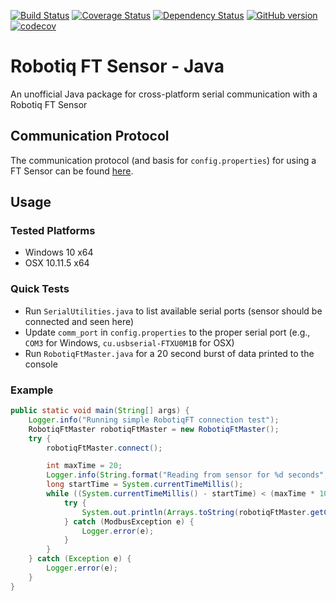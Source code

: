 [![Build Status](https://travis-ci.org/nnadeau/robotiq-ft-java.svg?branch=master)](https://travis-ci.org/nnadeau/robotiq-ft-java)
[![Coverage Status](https://coveralls.io/repos/github/nnadeau/robotiq-ft-java/badge.svg?branch=master)](https://coveralls.io/github/nnadeau/robotiq-ft-java?branch=master)
[![Dependency Status](https://www.versioneye.com/user/projects/57d87a3d4307470032353a01/badge.svg?style=flat-square)](https://www.versioneye.com/user/projects/57d87a3d4307470032353a01)
[![GitHub version](https://badge.fury.io/gh/nnadeau%2Frobotiq-ft-java.svg)](https://badge.fury.io/gh/nnadeau%2Frobotiq-ft-java)
[![codecov](https://codecov.io/gh/nnadeau/robotiq-ft-java/branch/master/graph/badge.svg)](https://codecov.io/gh/nnadeau/robotiq-ft-java)


# Robotiq FT Sensor - Java
An unofficial Java package for cross-platform serial communication with a Robotiq FT Sensor

## Communication Protocol
The communication protocol (and basis for `config.properties`) for using a FT Sensor can be found [here](http://support.robotiq.com/pages/viewpage.action?pageId=9601256).

## Usage
### Tested Platforms
- Windows 10 x64
- OSX 10.11.5 x64

### Quick Tests
- Run `SerialUtilities.java` to list available serial ports (sensor should be connected and seen here)
- Update `comm_port` in `config.properties` to the proper serial port (e.g., `COM3` for Windows, `cu.usbserial-FTXU0M1B` for OSX)
- Run `RobotiqFtMaster.java` for a 20 second burst of data printed to the console

### Example
```java
public static void main(String[] args) {
    Logger.info("Running simple RobotiqFT connection test");
    RobotiqFtMaster robotiqFtMaster = new RobotiqFtMaster();
    try {
        robotiqFtMaster.connect();

        int maxTime = 20;
        Logger.info(String.format("Reading from sensor for %d seconds", maxTime));
        long startTime = System.currentTimeMillis();
        while ((System.currentTimeMillis() - startTime) < (maxTime * 1000)) {
            try {
                System.out.println(Arrays.toString(robotiqFtMaster.getCompleteMeasure()));
            } catch (ModbusException e) {
                Logger.error(e);
            }
        }
    } catch (Exception e) {
        Logger.error(e);
    }
}
```
